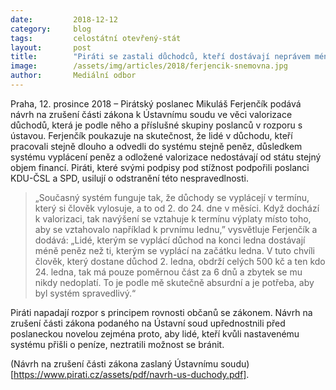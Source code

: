 ```yaml
---
date:         2018-12-12
category:     blog
tags:         celostátní otevřený-stát
layout:       post
title:        "Piráti se zastali důchodců, kteří dostávají neprávem méně peněz"
image:        /assets/img/articles/2018/ferjencik-snemovna.jpg 
author:       Mediální odbor
---
```



Praha, 12. prosince 2018 – Pirátský poslanec Mikuláš Ferjenčík podává návrh na zrušení části zákona k Ústavnímu soudu ve věci valorizace důchodů, která je podle něho a příslušné skupiny poslanců v rozporu s ústavou. Ferjenčík poukazuje na skutečnost, že lidé v důchodu, kteří pracovali stejně dlouho a odvedli do systému stejně peněz, důsledkem systému vyplácení peněz a odložené valorizace nedostávají od státu stejný objem financí. Piráti, které svými podpisy pod stížnost podpořili poslanci KDU-ČSL a SPD, usilují o odstranění této nespravedlnosti.

> „Současný systém funguje tak, že důchody se vyplácejí v termínu, který si člověk vylosuje, a to od 2. do 24. dne v měsíci. Když dochází k valorizaci, tak navýšení se vztahuje k termínu výplaty místo toho, aby se vztahovalo například k prvnímu lednu,” vysvětluje Ferjenčík a dodává: „Lidé, kterým se vyplácí důchod na konci ledna dostávají méně peněz než ti, kterým se vyplácí na začátku ledna. V tuto chvíli člověk, který dostane důchod 2. ledna, obdrží celých 500 kč a ten kdo 24. ledna, tak má pouze poměrnou část za 6 dnů a zbytek se mu nikdy nedoplatí. To je podle mě skutečně absurdní a je potřeba, aby byl systém spravedlivý.“

Piráti napadají rozpor s principem rovnosti občanů se zákonem. Návrh na zrušení části zákona podaného na Ústavní soud upřednostnili před poslaneckou novelou zejména proto, aby lidé, kteří kvůli nastavenému systému přišli o peníze, neztratili možnost se bránit.

(Návrh na zrušení části zákona zaslaný Ústavnímu soudu)[https://www.pirati.cz/assets/pdf/navrh-us-duchody.pdf].
